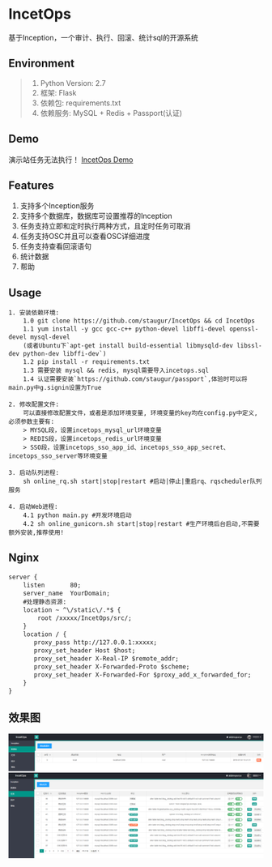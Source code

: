 # IncetOps
基于Inception，一个审计、执行、回滚、统计sql的开源系统


## Environment
> 1. Python Version: 2.7
> 2. 框架: Flask
> 3. 依赖包: requirements.txt
> 4. 依赖服务: MySQL + Redis + Passport(认证)


## Demo

演示站任务无法执行！ [IncetOps Demo](http://incetops.saintic.com "IncetOps Demo")


## Features

  1. 支持多个Inception服务
  2. 支持多个数据库，数据库可设置推荐的Inception
  3. 任务支持立即和定时执行两种方式，且定时任务可取消
  4. 任务支持OSC并且可以查看OSC详细进度
  5. 任务支持查看回滚语句
  6. 统计数据
  7. 帮助


## Usage
```
1. 安装依赖环境:
    1.0 git clone https://github.com/staugur/IncetOps && cd IncetOps
    1.1 yum install -y gcc gcc-c++ python-devel libffi-devel openssl-devel mysql-devel
    (或者Ubuntu下`apt-get install build-essential libmysqld-dev libssl-dev python-dev libffi-dev`)
    1.2 pip install -r requirements.txt
    1.3 需要安装 mysql && redis, mysql需要导入incetops.sql
    1.4 认证需要安装`https://github.com/staugur/passport`,体验时可以将main.py中g.signin设置为True

2. 修改配置文件:
    可以直接修改配置文件，或者是添加环境变量, 环境变量的key均在config.py中定义, 必须参数主要有:
    > MYSQL段，设置incetops_mysql_url环境变量
    > REDIS段，设置incetops_redis_url环境变量
    > SSO段，设置incetops_sso_app_id、incetops_sso_app_secret、incetops_sso_server等环境变量

3. 启动队列进程:
    sh online_rq.sh start|stop|restart #启动|停止|重启rq、rqscheduler队列服务

4. 启动Web进程:
    4.1 python main.py #开发环境启动
    4.2 sh online_gunicorn.sh start|stop|restart #生产环境后台启动,不需要额外安装,推荐使用!
```


## Nginx
```
server {
    listen       80;
    server_name  YourDomain;
    #处理静态资源:
    location ~ ^\/static\/.*$ {
        root /xxxxx/IncetOps/src/;
    }
    location / {
       proxy_pass http://127.0.0.1:xxxxx;
       proxy_set_header Host $host;
       proxy_set_header X-Real-IP $remote_addr;
       proxy_set_header X-Forwarded-Proto $scheme;
       proxy_set_header X-Forwarded-For $proxy_add_x_forwarded_for;
    }
}
```

## 效果图
![数据库][1]
![任务][2]

[1]: ./Snapshot/db.png
[2]: ./Snapshot/task.png